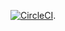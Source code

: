 [![CircleCI](https://circleci.com/gh/Paul-Isache/s3cv.svg?style=svg)](https://circleci.com/gh/Paul-Isache/s3cv).
